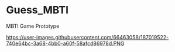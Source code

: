 # Guess_MBTI
MBTI Game Prototype

https://user-images.githubusercontent.com/66463058/187019522-740e64bc-3a68-4bb0-a60f-58afcd86978d.PNG
